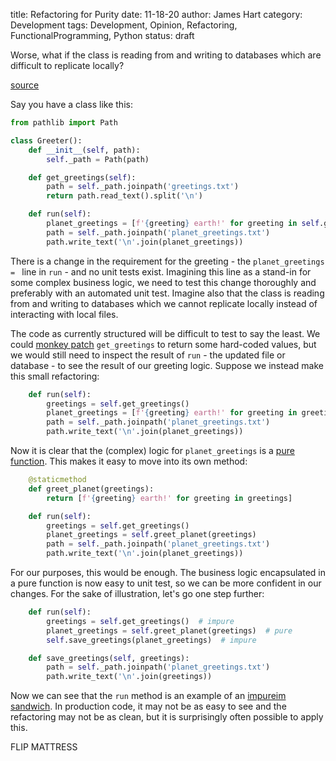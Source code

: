 title: Refactoring for Purity
date: 11-18-20
author: James Hart
category: Development
tags: Development, Opinion, Refactoring, FunctionalProgramming, Python
status: draft

Worse, what if the class is reading from and writing to databases which are difficult to replicate locally?



[source](https://github.com/jameselliothart/blog-code/tree/master/RefactoringForPurity)

Say you have a class like this:

```py
from pathlib import Path

class Greeter():
    def __init__(self, path):
        self._path = Path(path)

    def get_greetings(self):
        path = self._path.joinpath('greetings.txt')
        return path.read_text().split('\n')

    def run(self):
        planet_greetings = [f'{greeting} earth!' for greeting in self.get_greetings()]  # imagine this is complex logic
        path = self._path.joinpath('planet_greetings.txt')
        path.write_text('\n'.join(planet_greetings))
```

There is a change in the requirement for the greeting - the `planet_greetings = ` line in `run` - and no unit tests exist.
Imagining this line as a stand-in for some complex business logic, we need to test this change thoroughly and preferably with an automated unit test.
Imagine also that the class is reading from and writing to databases which we cannot replicate locally instead of interacting with local files.

The code as currently structured will be difficult to test to say the least.
We could [monkey patch](https://www.geeksforgeeks.org/monkey-patching-in-python-dynamic-behavior/) `get_greetings` to return some hard-coded values, but we would still need to inspect the result of `run` - the updated file or database - to see the result of our greeting logic.
Suppose we instead make this small refactoring:

```py
    def run(self):
        greetings = self.get_greetings()
        planet_greetings = [f'{greeting} earth!' for greeting in greetings]  # imagine this is complex logic
        path = self._path.joinpath('planet_greetings.txt')
        path.write_text('\n'.join(planet_greetings))
```

Now it is clear that the (complex) logic for `planet_greetings` is a [pure function](https://en.wikipedia.org/wiki/Pure_function).
This makes it easy to move into its own method:

```py
    @staticmethod
    def greet_planet(greetings):
        return [f'{greeting} earth!' for greeting in greetings]

    def run(self):
        greetings = self.get_greetings()
        planet_greetings = self.greet_planet(greetings)
        path = self._path.joinpath('planet_greetings.txt')
        path.write_text('\n'.join(planet_greetings))
```

For our purposes, this would be enough.
The business logic encapsulated in a pure function is now easy to unit test, so we can be more confident in our changes.
For the sake of illustration, let's go one step further:

```py
    def run(self):
        greetings = self.get_greetings()  # impure
        planet_greetings = self.greet_planet(greetings)  # pure
        self.save_greetings(planet_greetings)  # impure

    def save_greetings(self, greetings):
        path = self._path.joinpath('planet_greetings.txt')
        path.write_text('\n'.join(greetings))
```

Now we can see that the `run` method is an example of an [impureim sandwich](https://blog.ploeh.dk/2020/03/02/impureim-sandwich/).
In production code, it may not be as easy to see and the refactoring may not be as clean, but it is surprisingly often possible to apply this.


FLIP MATTRESS